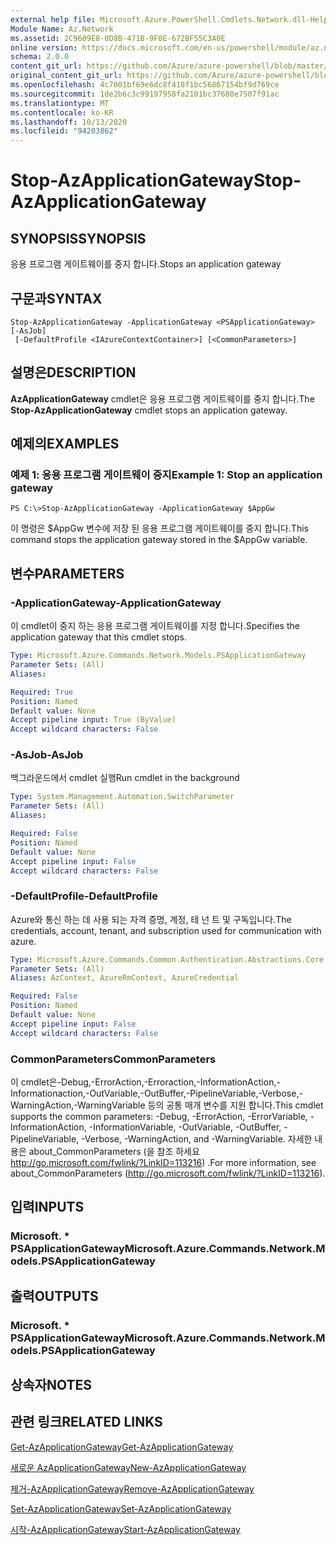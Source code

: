 ```yaml
---
external help file: Microsoft.Azure.PowerShell.Cmdlets.Network.dll-Help.xml
Module Name: Az.Network
ms.assetid: 2C9609E8-0D8B-471B-9F0E-672BF55C3A0E
online version: https://docs.microsoft.com/en-us/powershell/module/az.network/stop-azapplicationgateway
schema: 2.0.0
content_git_url: https://github.com/Azure/azure-powershell/blob/master/src/Network/Network/help/Stop-AzApplicationGateway.md
original_content_git_url: https://github.com/Azure/azure-powershell/blob/master/src/Network/Network/help/Stop-AzApplicationGateway.md
ms.openlocfilehash: 4c7001bf69e6dc8f418f1bc56867154bf9d769ce
ms.sourcegitcommit: 1de2b6c3c99197958fa2101bc37680e7507f91ac
ms.translationtype: MT
ms.contentlocale: ko-KR
ms.lasthandoff: 10/13/2020
ms.locfileid: "94203862"
---
```

# <span data-ttu-id="e3ed8-101">Stop-AzApplicationGateway</span><span class="sxs-lookup"><span data-stu-id="e3ed8-101">Stop-AzApplicationGateway</span></span>

## <span data-ttu-id="e3ed8-102">SYNOPSIS</span><span class="sxs-lookup"><span data-stu-id="e3ed8-102">SYNOPSIS</span></span>
<span data-ttu-id="e3ed8-103">응용 프로그램 게이트웨이를 중지 합니다.</span><span class="sxs-lookup"><span data-stu-id="e3ed8-103">Stops an application gateway</span></span>

## <span data-ttu-id="e3ed8-104">구문과</span><span class="sxs-lookup"><span data-stu-id="e3ed8-104">SYNTAX</span></span>

```
Stop-AzApplicationGateway -ApplicationGateway <PSApplicationGateway> [-AsJob]
 [-DefaultProfile <IAzureContextContainer>] [<CommonParameters>]
```

## <span data-ttu-id="e3ed8-105">설명은</span><span class="sxs-lookup"><span data-stu-id="e3ed8-105">DESCRIPTION</span></span>
<span data-ttu-id="e3ed8-106">**AzApplicationGateway** cmdlet은 응용 프로그램 게이트웨이를 중지 합니다.</span><span class="sxs-lookup"><span data-stu-id="e3ed8-106">The **Stop-AzApplicationGateway** cmdlet stops an application gateway.</span></span>

## <span data-ttu-id="e3ed8-107">예제의</span><span class="sxs-lookup"><span data-stu-id="e3ed8-107">EXAMPLES</span></span>

### <span data-ttu-id="e3ed8-108">예제 1: 응용 프로그램 게이트웨이 중지</span><span class="sxs-lookup"><span data-stu-id="e3ed8-108">Example 1: Stop an application gateway</span></span>
```
PS C:\>Stop-AzApplicationGateway -ApplicationGateway $AppGw
```

<span data-ttu-id="e3ed8-109">이 명령은 $AppGw 변수에 저장 된 응용 프로그램 게이트웨이를 중지 합니다.</span><span class="sxs-lookup"><span data-stu-id="e3ed8-109">This command stops the application gateway stored in the $AppGw variable.</span></span>

## <span data-ttu-id="e3ed8-110">변수</span><span class="sxs-lookup"><span data-stu-id="e3ed8-110">PARAMETERS</span></span>

### <span data-ttu-id="e3ed8-111">-ApplicationGateway</span><span class="sxs-lookup"><span data-stu-id="e3ed8-111">-ApplicationGateway</span></span>
<span data-ttu-id="e3ed8-112">이 cmdlet이 중지 하는 응용 프로그램 게이트웨이를 지정 합니다.</span><span class="sxs-lookup"><span data-stu-id="e3ed8-112">Specifies the application gateway that this cmdlet stops.</span></span>

```yaml
Type: Microsoft.Azure.Commands.Network.Models.PSApplicationGateway
Parameter Sets: (All)
Aliases:

Required: True
Position: Named
Default value: None
Accept pipeline input: True (ByValue)
Accept wildcard characters: False
```

### <span data-ttu-id="e3ed8-113">-AsJob</span><span class="sxs-lookup"><span data-stu-id="e3ed8-113">-AsJob</span></span>
<span data-ttu-id="e3ed8-114">백그라운드에서 cmdlet 실행</span><span class="sxs-lookup"><span data-stu-id="e3ed8-114">Run cmdlet in the background</span></span>

```yaml
Type: System.Management.Automation.SwitchParameter
Parameter Sets: (All)
Aliases:

Required: False
Position: Named
Default value: None
Accept pipeline input: False
Accept wildcard characters: False
```

### <span data-ttu-id="e3ed8-115">-DefaultProfile</span><span class="sxs-lookup"><span data-stu-id="e3ed8-115">-DefaultProfile</span></span>
<span data-ttu-id="e3ed8-116">Azure와 통신 하는 데 사용 되는 자격 증명, 계정, 테 넌 트 및 구독입니다.</span><span class="sxs-lookup"><span data-stu-id="e3ed8-116">The credentials, account, tenant, and subscription used for communication with azure.</span></span>

```yaml
Type: Microsoft.Azure.Commands.Common.Authentication.Abstractions.Core.IAzureContextContainer
Parameter Sets: (All)
Aliases: AzContext, AzureRmContext, AzureCredential

Required: False
Position: Named
Default value: None
Accept pipeline input: False
Accept wildcard characters: False
```

### <span data-ttu-id="e3ed8-117">CommonParameters</span><span class="sxs-lookup"><span data-stu-id="e3ed8-117">CommonParameters</span></span>
<span data-ttu-id="e3ed8-118">이 cmdlet은-Debug,-ErrorAction,-Erroraction,-InformationAction,-Informationaction,-OutVariable,-OutBuffer,-PipelineVariable,-Verbose,-WarningAction,-WarningVariable 등의 공통 매개 변수를 지원 합니다.</span><span class="sxs-lookup"><span data-stu-id="e3ed8-118">This cmdlet supports the common parameters: -Debug, -ErrorAction, -ErrorVariable, -InformationAction, -InformationVariable, -OutVariable, -OutBuffer, -PipelineVariable, -Verbose, -WarningAction, and -WarningVariable.</span></span> <span data-ttu-id="e3ed8-119">자세한 내용은 about_CommonParameters (을 참조 하세요 http://go.microsoft.com/fwlink/?LinkID=113216) .</span><span class="sxs-lookup"><span data-stu-id="e3ed8-119">For more information, see about_CommonParameters (http://go.microsoft.com/fwlink/?LinkID=113216).</span></span>

## <span data-ttu-id="e3ed8-120">입력</span><span class="sxs-lookup"><span data-stu-id="e3ed8-120">INPUTS</span></span>

### <span data-ttu-id="e3ed8-121">Microsoft. \* PSApplicationGateway</span><span class="sxs-lookup"><span data-stu-id="e3ed8-121">Microsoft.Azure.Commands.Network.Models.PSApplicationGateway</span></span>

## <span data-ttu-id="e3ed8-122">출력</span><span class="sxs-lookup"><span data-stu-id="e3ed8-122">OUTPUTS</span></span>

### <span data-ttu-id="e3ed8-123">Microsoft. \* PSApplicationGateway</span><span class="sxs-lookup"><span data-stu-id="e3ed8-123">Microsoft.Azure.Commands.Network.Models.PSApplicationGateway</span></span>

## <span data-ttu-id="e3ed8-124">상속자</span><span class="sxs-lookup"><span data-stu-id="e3ed8-124">NOTES</span></span>

## <span data-ttu-id="e3ed8-125">관련 링크</span><span class="sxs-lookup"><span data-stu-id="e3ed8-125">RELATED LINKS</span></span>

[<span data-ttu-id="e3ed8-126">Get-AzApplicationGateway</span><span class="sxs-lookup"><span data-stu-id="e3ed8-126">Get-AzApplicationGateway</span></span>](./Get-AzApplicationGateway.md)

[<span data-ttu-id="e3ed8-127">새로운 AzApplicationGateway</span><span class="sxs-lookup"><span data-stu-id="e3ed8-127">New-AzApplicationGateway</span></span>](./New-AzApplicationGateway.md)

[<span data-ttu-id="e3ed8-128">제거-AzApplicationGateway</span><span class="sxs-lookup"><span data-stu-id="e3ed8-128">Remove-AzApplicationGateway</span></span>](./Remove-AzApplicationGateway.md)

[<span data-ttu-id="e3ed8-129">Set-AzApplicationGateway</span><span class="sxs-lookup"><span data-stu-id="e3ed8-129">Set-AzApplicationGateway</span></span>](./Set-AzApplicationGateway.md)

[<span data-ttu-id="e3ed8-130">시작-AzApplicationGateway</span><span class="sxs-lookup"><span data-stu-id="e3ed8-130">Start-AzApplicationGateway</span></span>](./Start-AzApplicationGateway.md)


